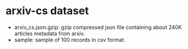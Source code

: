 # arxiv-cs dataset
* arxiv_cs.json.gzip: gzip compressed json file containing about 240K articles metadata from arxiv.
* sample: sample of 100 records in csv format.
